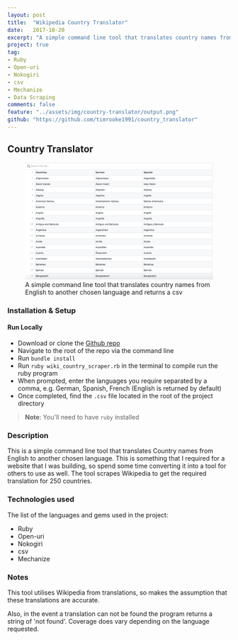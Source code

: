 ```yaml
---
layout: post
title:  "Wikipedia Country Translator"
date:   2017-10-20
excerpt: "A simple command line tool that translates country names from English to another chosen language"
project: true
tag:
- Ruby
- Open-uri
- Nokogiri
- csv
- Mechanize
- Data Scraping
comments: false
feature: "../assets/img/country-translator/output.png"
github: "https://github.com/timrooke1991/country_translator"
---
```


## Country Translator

<figure>
	<img src="../assets/img/country-translator/output.png">
	<figcaption>A simple command line tool that translates country names from English to another chosen language and returns a csv</figcaption>
</figure>

### [](https://github.com/timrooke1991/country_translator#setup)Installation & Setup

#### Run Locally

- Download or clone the [Github repo](https://github.com/timrooke1991/country_translator)
- Navigate to the root of the repo via the command line
- Run `bundle install`
- Run `ruby wiki_country_scraper.rb` in the terminal to compile run the ruby program
- When prompted, enter the languages you require separated by a comma, e.g. German, Spanish, French (English is returned by default)
- Once completed, find the `.csv` file located in the root of the project directory

> **Note**: You'll need to have `ruby` installed

### [](https://github.com/timrooke1991/country_translator#description)Description

This is a simple command line tool that translates Country names from English to another chosen language. This is something that I required for a website that I was building, so spend some time converting it into a tool for others to use as well. The tool scrapes Wikipedia to get the required translation for 250 countries.

### [](https://github.com/timrooke1991/country_translator#technologies-used)Technologies used

The list of the languages and gems used in the project:

- Ruby
- Open-uri
- Nokogiri
- csv
- Mechanize

### [](https://github.com/timrooke1991/country_translator#notes)Notes

This tool utilises Wikipedia from translations, so makes the assumption that these translations are accurate.

Also, in the event a translation can not be found the program returns a string of 'not found'. Coverage does vary depending on the language requested.
